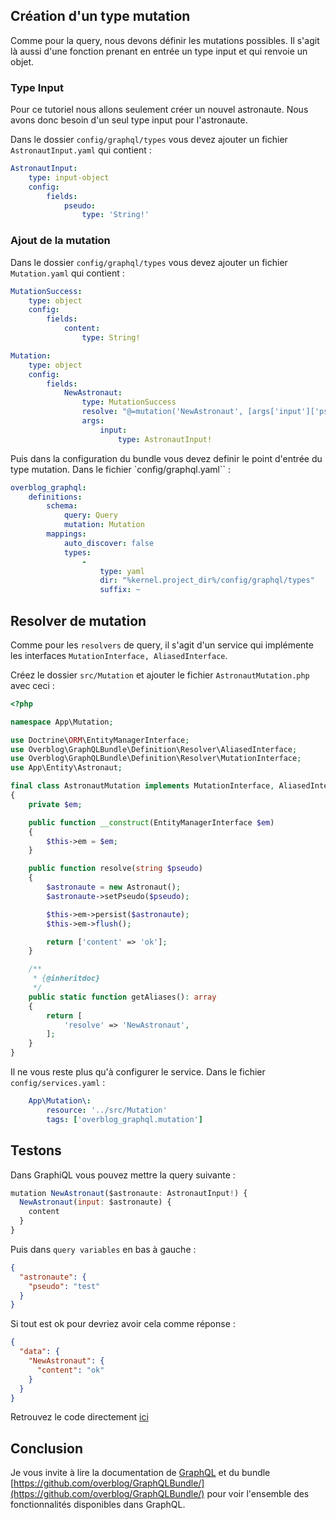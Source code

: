 ## Création d'un type mutation

Comme pour la query, nous devons définir les mutations possibles. Il s'agit là aussi d'une fonction prenant en entrée un type input et qui renvoie un objet.

### Type Input

Pour ce tutoriel nous allons seulement créer un nouvel astronaute. Nous avons donc besoin d'un seul type input pour l'astronaute.

Dans le dossier `config/graphql/types` vous devez ajouter un fichier `AstronautInput.yaml` qui contient :

```yaml
AstronautInput:
    type: input-object
    config:
        fields:
            pseudo:
                type: 'String!'
```

### Ajout de la mutation

Dans le dossier `config/graphql/types` vous devez ajouter un fichier `Mutation.yaml` qui contient :

```yaml
MutationSuccess:
    type: object
    config:
        fields:
            content:
                type: String!

Mutation:
    type: object
    config:
        fields:
            NewAstronaut:
                type: MutationSuccess
                resolve: "@=mutation('NewAstronaut', [args['input']['pseudo']])"
                args:
                    input:
                        type: AstronautInput!
```

Puis dans la configuration du bundle vous devez definir le point d'entrée du type mutation. Dans le fichier `config/graphql.yaml`` :

```yaml
overblog_graphql:
    definitions:
        schema:
            query: Query
            mutation: Mutation
        mappings:
            auto_discover: false
            types:
                -
                    type: yaml
                    dir: "%kernel.project_dir%/config/graphql/types"
                    suffix: ~
```

## Resolver de mutation

Comme pour les `resolvers` de query, il s'agit d'un service qui implémente les interfaces `MutationInterface, AliasedInterface`.

Créez le dossier `src/Mutation` et ajouter le fichier `AstronautMutation.php` avec ceci :

```php
<?php

namespace App\Mutation;

use Doctrine\ORM\EntityManagerInterface;
use Overblog\GraphQLBundle\Definition\Resolver\AliasedInterface;
use Overblog\GraphQLBundle\Definition\Resolver\MutationInterface;
use App\Entity\Astronaut;

final class AstronautMutation implements MutationInterface, AliasedInterface
{
    private $em;

    public function __construct(EntityManagerInterface $em)
    {
        $this->em = $em;
    }

    public function resolve(string $pseudo)
    {
        $astronaute = new Astronaut();
        $astronaute->setPseudo($pseudo);

        $this->em->persist($astronaute);
        $this->em->flush();

        return ['content' => 'ok'];
    }

    /**
     * {@inheritdoc}
     */
    public static function getAliases(): array
    {
        return [
            'resolve' => 'NewAstronaut',
        ];
    }
}
```
Il ne vous reste plus qu'à configurer le service. Dans le fichier `config/services.yaml` :

```yaml
    App\Mutation\:
        resource: '../src/Mutation'
        tags: ['overblog_graphql.mutation']
```

## Testons

Dans GraphiQL vous pouvez mettre la query suivante :

```javascript
mutation NewAstronaut($astronaute: AstronautInput!) {
  NewAstronaut(input: $astronaute) {
    content
  }
}
```

Puis dans `query variables` en bas à gauche :

```json
{
  "astronaute": {
    "pseudo": "test"
  }
}
```

Si tout est ok pour devriez avoir cela comme réponse :

```json
{
  "data": {
    "NewAstronaut": {
      "content": "ok"
    }
  }
}
```

Retrouvez le code directement [ici](https://github.com/duck-invaders/graphql-symfony/tree/codelabs-step5)

## Conclusion

Je vous invite à lire la documentation de [GraphQL](http://graphql.org/learn/) et du bundle [https://github.com/overblog/GraphQLBundle/](https://github.com/overblog/GraphQLBundle/) pour voir l'ensemble des fonctionnalités disponibles dans GraphQL.
